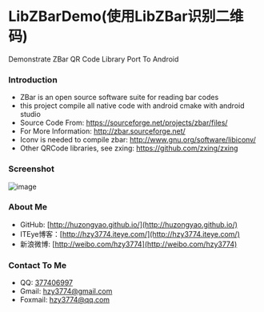 LibZBarDemo(使用LibZBar识别二维码)
==================
Demonstrate ZBar QR Code Library Port To Android

### Introduction
* ZBar is an open source software suite for reading bar codes
* this project compile all native code with android cmake with android studio
* Source Code From: https://sourceforge.net/projects/zbar/files/
* For More Information: http://zbar.sourceforge.net/
* Iconv is needed to compile zbar: http://www.gnu.org/software/libiconv/
* Other QRCode libraries, see zxing: https://github.com/zxing/zxing

### Screenshot
![image](https://raw.githubusercontent.com/huzongyao/LibZBarDemo/master/misc/screen.gif)

### About Me
 * GitHub: [http://huzongyao.github.io/](http://huzongyao.github.io/)
 * ITEye博客：[http://hzy3774.iteye.com/](http://hzy3774.iteye.com/)
 * 新浪微博: [http://weibo.com/hzy3774](http://weibo.com/hzy3774)

### Contact To Me
 * QQ: [377406997](http://wpa.qq.com/msgrd?v=3&uin=377406997&site=qq&menu=yes)
 * Gmail: [hzy3774@gmail.com](mailto:hzy3774@gmail.com)
 * Foxmail: [hzy3774@qq.com](mailto:hzy3774@qq.com)



